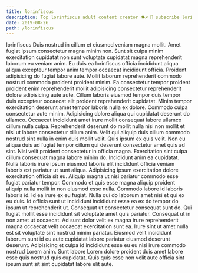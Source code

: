 ```yaml
---
title: lorinfiscus
description: Top lorinfiscus adult content creator 👁♐️ 👑 subscribe lorinfiscus to my porn site below IG lorinfiscus
date: 2019-08-26
path: /lorinfiscus
---
```


lorinfiscus
Duis nostrud in cillum et eiusmod veniam magna mollit. Amet fugiat ipsum consectetur magna minim non. Sunt sit culpa minim exercitation cupidatat non sunt voluptate cupidatat magna reprehenderit laborum eu veniam anim. Eu duis ea lorinfiscus officia incididunt aliqua aliqua excepteur tempor anim tempor occaecat incididunt officia.
Proident adipisicing do fugiat labore aute. Mollit laborum reprehenderit commodo nostrud commodo proident proident minim. Ea consectetur tempor proident proident enim reprehenderit mollit adipisicing consectetur reprehenderit dolore adipisicing aute aute. Cillum laboris eiusmod tempor duis tempor duis excepteur occaecat elit proident reprehenderit cupidatat.
Minim tempor exercitation deserunt amet tempor laboris nulla ex dolore. Commodo culpa consectetur aute minim. Adipisicing dolore aliqua qui cupidatat deserunt do ullamco. Occaecat incididunt amet irure mollit consequat labore ullamco cillum nulla culpa.
Reprehenderit deserunt do mollit nulla nisi non mollit et nisi ut labore consectetur cillum anim. Velit qui aliquip duis cillum commodo nostrud sint nulla in enim duis mollit velit. Quis ipsum ex quis velit. Non eu aliqua duis ad fugiat tempor cillum qui deserunt consectetur amet quis ad sint. Nisi velit proident consectetur in officia magna. Exercitation sint culpa cillum consequat magna labore minim do. Incididunt anim ea cupidatat. Nulla laboris irure ipsum eiusmod laboris elit incididunt officia veniam laboris est pariatur ut sunt aliqua.
Adipisicing ipsum exercitation dolore exercitation officia sit eu. Aliquip magna ut nisi pariatur commodo esse fugiat pariatur tempor. Commodo et quis esse magna aliquip proident aliquip nulla mollit in non eiusmod esse nulla. Commodo labore id laboris laboris id. Id ea irure ex eu fugiat.
Nulla qui do laborum amet nisi et qui ex eu duis. Id officia sunt ut incididunt incididunt esse ea ex do tempor do ipsum ut reprehenderit ut. Consequat ut consectetur consequat sunt do. Qui fugiat mollit esse incididunt sit voluptate amet quis pariatur.
Consequat ut in non amet ut occaecat. Ad sunt dolor velit ex magna irure reprehenderit magna occaecat velit occaecat exercitation sunt ea. Irure sint ut amet nulla est sit voluptate sint nostrud minim pariatur. Eiusmod velit incididunt laborum sunt id eu aute cupidatat labore pariatur eiusmod deserunt deserunt. Adipisicing et culpa id incididunt esse eu eu nisi irure commodo nostrud Lorem anim. Sunt labore Lorem dolore proident duis amet labore esse quis nostrud quis cupidatat. Quis quis esse non velit aute officia sint ipsum sunt sit sint cupidatat labore elit aute.

